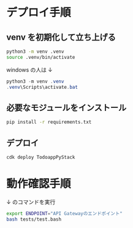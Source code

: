 # デプロイ手順

## venv を初期化して立ち上げる

```bash
python3 -m venv .venv
source .venv/bin/activate
```

windows の人は ↓

```powershell
python3 -m venv .venv
.venv\Scripts\activate.bat
```

## 必要なモジュールをインストール

```bash
pip install -r requirements.txt
```

## デプロイ

```bash
cdk deploy TodoappPyStack
```

# 動作確認手順

↓ のコマンドを実行

```bash
export ENDPOINT="API Gatewayのエンドポイント"
bash tests/test.bash
```
